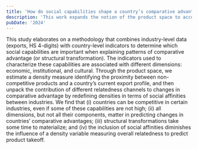 ```yaml
---
title: 'How do social capabilities shape a country’s comparative advantages?'
description: 'This work expands the notion of the product space to account for social capabilities as part of the development of nations.'
pubDate: '2024'
---
```


This study elaborates on a methodology that combines industry-level data (exports, HS 4-digits) with country-level indicators to determine which social capabilities are important when explaining patterns of comparative advantage (or structural transformation). The indicators used to characterize these capabilities are associated with different dimensions: economic, institutional, and cultural. Through the product space, we estimate a density measure identifying the proximity between non-competitive products and a country’s current export profile, and then unpack the contribution of different relatedness channels to changes in comparative advantage by redefining densities in terms of social affinities between industries. We find that (i) countries can be competitive in certain industries, even if some of these capabilities are not high; (ii) all dimensions, but not all their components, matter in predicting changes in countries’ comparative advantages; (iii) structural transformations take some time to materialize; and (iv) the inclusion of social affinities diminishes the influence of a density variable measuring overall relatedness to predict product takeoff.
